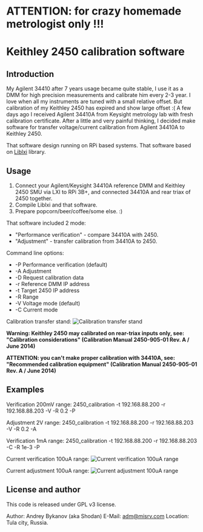 # **ATTENTION: for crazy homemade metrologist only !!!**

# Keithley 2450 calibration software

## Introduction

My Agilent 34410 after 7 years usage became quite stable, I use it as a DMM for high precision measurements and calibrate him every 2-3 year.
I love when all my instruments are tuned with a small relative offset.
But calibration of my Keithley 2450 has expired and show large offset :(
A few days ago I received Agilent 34410A from Keysight metrology lab with fresh calibration certificate. After a little and very painful thinking, I decided make software for transfer voltage/current calibration from Agilent 34410A to Keithley 2450.

That software design running on RPi based systems. That software based on [Liblxi](https://github.com/lxi-tools/liblxi) library.


## Usage

 1. Connect your Agilent/Keysight 34410A reference DMM and Keithley 2450 SMU via LXI to RPi 3B+, and connected 34410A and rear triax of 2450 together.
 2. Compile Liblxi and that software.
 3. Prepare popcorn/beer/coffee/some else. :)

That software included 2 mode: 
- "Performance verification" - compare 34410A with 2450. 
- "Adjustment" - transfer calibration from 34410A to 2450. 

Command line options:
- -P Performance verification (default)
- -A Adjustment
- -D Request calibration data
- -r Reference DMM IP address
- -t Target 2450 IP address
- -R Range
- -V Voltage mode (default)
- -C Current mode

Calibration transfer stand:
![Calibration transfer stand](https://misrv.com/wp-content/uploads/2020/06/DSC_0001.jpg)

**Warning: Keithley 2450 may calibrated on rear-triax inputs only, see: "Calibration considerations" (Calibration Manual 2450-905-01 Rev. A / June 2014)**

**ATTENTION: you can't make proper calibration with 34410A, see: "Recommended calibration equipment" (Calibration Manual 2450-905-01 Rev. A / June 2014)**

## Examples

Verification 200mV range: 2450_calibration -t 192.168.88.200 -r 192.168.88.203 -V -R 0.2 -P

Adjustment 2V range: 2450_calibration -t 192.168.88.200 -r 192.168.88.203 -V -R 0.2 -A

Verification 1mA range: 2450_calibration -t 192.168.88.200 -r 192.168.88.203 -C -R 1e-3 -P

Current verification 100uA range:
![Current verification 100uA range](https://misrv.com/wp-content/uploads/2020/06/curr_perf.png)

Current adjustment 100uA range:
![Current adjustment 100uA range](https://misrv.com/wp-content/uploads/2020/06/curr_adj.png)

## License and author

This code is released under GPL v3 license.

Author: Andrey Bykanov (aka Shodan)
E-Mail: adm@misrv.com
Location: Tula city, Russia.
